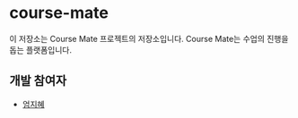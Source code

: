 # course-mate

이 저장소는 Course Mate 프로젝트의 저장소입니다. Course Mate는 수업의 진행을 돕는 플랫폼입니다.

## 개발 참여자

- [엄지혜](https://github.com/eomjihye03)